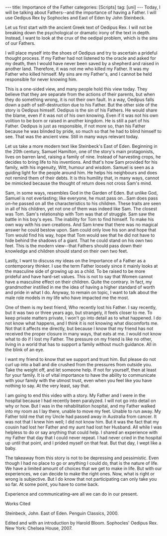 --- title: Importance of the Father categories: [Scripts] tag: [uni] --- Today,
I will be talking about Fathers--and the importance of having a Father. I will
use Oedipus Rex by Sophocles and East of Eden by John Steinbeck.

Let us first start with the ancient Greek text of Oedipus Rex. I will not be
breaking down the psychological or dramatic irony of the text in depth.
Instead, I want to look at the crux of the oedipal problem, which is the sins
of our Fathers.

I will place myself into the shoes of Oedipus and try to ascertain a prideful
thought process. If my Father had not listened to the oracle and asked for my
death, then I would have never been saved by a shepherd and raised in another
land. Therefore, it was not me who killed my Father. It was my Father who
killed himself. My sins are my Father's, and I cannot be held responsible for
never knowing him.

This is a one-sided view, and many people hold this view today. They believe
that they are separate from the actions of their parents, but when they do
something wrong, it is not their own fault. In a way, Oedipus falls down a path
of self-destruction due to his Father. But the other side of the story is
Oedipus himself. Oedipus is the sin of his Fathers. He would share the blame,
even if it was not of his own knowing. Even if it was not his own volition to
be born or raised in another kingdom. He is still a part of his Father. Oedipus
is just as responsible, if not more so, than his Father because he was blinded
by pride, so much so that he had to blind himself to see. That was the ancient
view. Still in many ways relevant today.

Let us take a more modern text like Steinbeck's East of Eden. Beginning in the
20th century, Samuel Hamilton, one of the story's main protagonists, lives on
barren land, raising a family of nine. Instead of harvesting crops, he decides
to bring life to his inventions. And that's how Sam provided for his family,
with his ingenuity, Witt, humour and wisdom. Samuel is seen as a guiding light
for the people around him. He helps his neighbours and does not remind them of
their debts. It is this humility that, in many ways, cannot be mimicked because
the thought of return does not cross Sam's mind.

Sam, in some ways, resembles God in the Garden of Eden. But unlike God, Samuel
is not everlasting; like everyone, he must pass on...Sam does pass on–he passed
on all the characteristics to his children. These traits are seen in all of his
children, yet not one of them was indeed like Sam. The closest was Tom. Sam's
relationship with Tom was that of struggle. Sam saw the battle in his boy's
eyes. The inability for Tom to find himself. To make his own way with his own
creations. And Sam knew that there was no magical answer he could bestow upon.
Sam could only love his son and hope that Tom would find his way, hope that Tom
would see that he did not have to hide behind the shadows of a giant. That he
could stand on his own two feet. This is the modern view--that Fathers should
pass down their knowledge and children should stand on their own two feet.



Lastly, I want to discuss my ideas on the Importance of a Father as a
contemporary thinker. I use the term Father loosely since it mainly looks at
the masculine side of growing up as a child. To be raised to be more prideful
and have hard-set values. This is not to say that Women cannot have a masculine
effect on their children. Quite the contrary. In fact, my grandmother instilled
in me the idea of having a higher standard of worth and pride in what I do.
Anyway, to remain on topic, I want to talk about the male role models in my
life who have impacted me the most.

One of them is my best friend, Who recently lost his Father. I say recently,
but it was two or three years ago, but strangely, it feels closer to me. To
keep private matters private, I won't go into detail as to what happened. I do
not know what happens, and I think it is not knowing what discomforts me. Not
that it affects me directly, but because I know that my friend has not received
the proper closure in many ways, that eats at me. I would not know what to do
if I lost my Father. The pressure on my friend is like no other, living in a
world that has to support a family without much guidance. All in the blink of
an eye.

I want my friend to know that we support and trust him. But please do not curl
up into a ball and die crushed from the pressures from outside you. Take the
weight off, and let someone help. If not for yourself, then at least for your
family. It is of vital importance to have the ability to communicate with your
family with the utmost trust, even when you feel like you have nothing to say.
At the very least, say that.


I am going to end this video with a story. My Father and I were in the hospital
because I had recently been paralyzed. I will not go into detail on why or how.
But I was in the rehabilitation hospital, and my Father walked into my room as
I lay there, unable to move my feet. Unable to run away. My Father told me that
my Uncle had passed away in Australia from cancer. It was not that I knew him
well; I did not know him. But it was the fact that my cousin had lost her
Father and my aunt had lost her Husband. All while I was helpless to do or say
anything that could help. I shared an experience with my Father that day that I
could never repeat. I had never cried in the hospital up until that point, and
I prided myself on that feat. But that day, I wept like a baby.

The takeaway from this story is not to be depressing and pessimistic. Even
though I had no place to go or anything I could do, that is the nature of life.
We have a limited amount of choices that we get to make in life. But with our
experiences, we can decide to make the right ones. Now, what is right or wrong
is subjective. But I do know that not participating can only take you so far.
At some point, you have to come back.

Experience and communicating–are all we can do in our present.

Works Cited

Steinbeck, John. East of Eden. Penguin Classics, 2000.

Edited and with an introduction by Harold Bloom. Sophocles' Oedipus Rex. New
York: Chelsea House, 2007.
